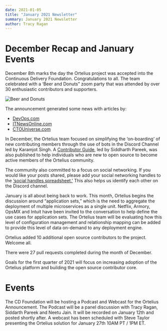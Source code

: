 ```yaml
---
date: 2021-01-05
title: "January 2021 Newsletter"
summary: January 2021 Newsletter
author: Tracy Ragan
---
```


# December Recap and January Events
December 8th marks the day the Ortelius project was accepted into the Continuous Delivery Foundation. Congratulations to all.  The team celebrated with a ‘Beer and Donuts” zoom party that was attended by over 30 enthusiastic contributors and supporters.

<div class="col-center">
<img src="/images/beeranddonuts.png" alt="Beer and Donuts" />
</div>
<p></p>
The announcement generated some news with articles by:

- [DevOps.com](https://devops.com/cd-foundation-welcomes-ortelius-open-source-microservices-management-platform-as-new-incubating-project/)
- [ITNewsOnline.com](http://www.itnewsonline.com/PRNewswire/Ortelius-Accepted-into-the-Continuous-Delivery-Foundation/724344)
- [CTOUniverse.com](https://www.ctouniverse.com/?query=ortelius)

In December, the Ortelius team focused on simplifying the ‘on-boarding’ of new contributing members through the use of bots in the Discord Channel led by Karamjot Singh. A [Contributor Guide](https://docs.ortelius.io/guides/contributorguide/), led by Siddharth Pareek, was also published to help individuals who are new to open source to become active members of the Ortelius community. 

The community also committed to a focus on social networking. If you would like your posts shared, please add your social networking handles to the [‘social handles spreadsheet.’](https://docs.google.com/spreadsheets/d/1yrmAf0E58hBWp93L9drAvFuvlVZlxeGJ7zSaRnXSZgU/edit?ouid=107058556126576691640&usp=sheets_home&ths=true) This also helps us identify each other on the Discord channel.

January is all about being back to work. This month, Ortelius begins the discussion around “application sets,” which is the need to aggregate the deployment of multiple microservices as a single unit. Netflix, Armory, OpsMX and Intuit have been invited to the conversation to help define the use cases for application sets.  The Ortelius team will be evaluating how this level of configuration management and relationship mapping can be added to provide this level of data on-demand to any deployment engine.  

Ortelius added 10 additional open source contributors to the project. Welcome all. 

There were 27 pull requests completed during the month of December.

Goals for the first quarter of 2021 will focus on increasing adoption of the Ortelius platform and building the open source contributor core.

# Events
The CD Foundation will be hosting a Podcast and Webcast for the Ortelius Announcement.  The Podcast will be a panel discussion with Tracy Ragan, Siddarth Pareek and Neetu Jain. It will be recorded on January 12th and posted shortly after. A webcast has been scheduled with Steve Taylor presenting the Ortelius solution for January 27th 10AM PT / 1PM ET. 